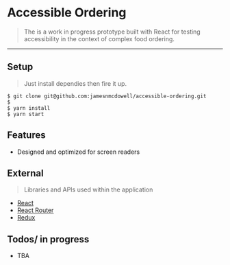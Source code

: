 # Accessible Ordering

> The is a work in progress prototype built with React for testing accessibility in the context of complex food ordering. 

---
## Setup

> Just install dependies then fire it up.
```shell
$ git clone git@github.com:jamesnmcdowell/accessible-ordering.git
$
$ yarn install 
$ yarn start

```
## Features

* Designed and optimized for screen readers

## External
> Libraries and APIs used within the application
* [React](https://reactjs.org/)
* [React Router](https://github.com/ReactTraining/react-router)
* [Redux](https://redux.js.org/)

## Todos/ in progress
* TBA
